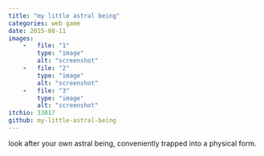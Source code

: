 ```yaml
---
title: "my little astral being"
categories: web game
date: 2015-08-11
images:
    -   file: "1"
        type: "image"
        alt: "screenshot"
    -   file: "2"
        type: "image"
        alt: "screenshot"
    -   file: "3"
        type: "image"
        alt: "screenshot"
itchio: 33017
github: my-little-astral-being
---
```

look after your own astral being, conveniently trapped into a physical form.